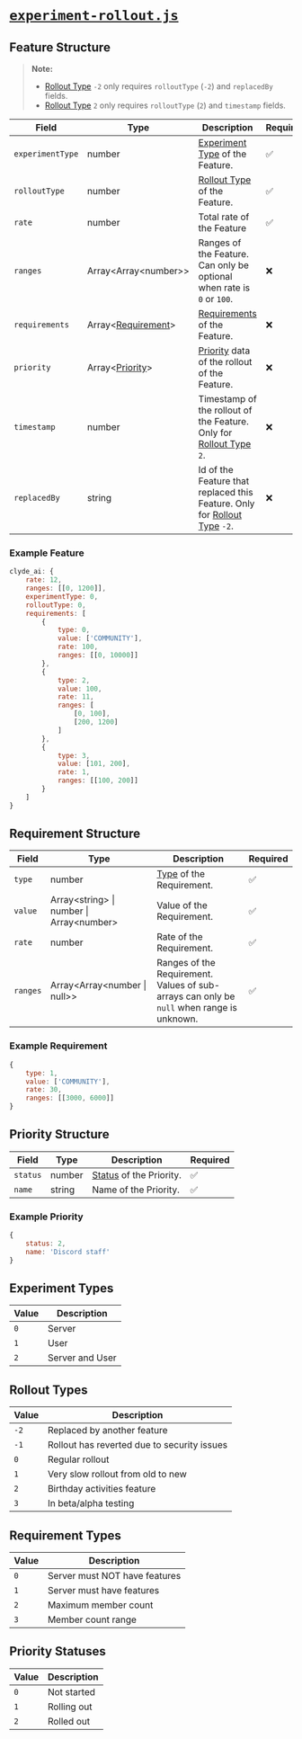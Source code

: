 # [`experiment-rollout.js`](https://github.com/discordexperimenthub/assyst-tags#experiment-rollout)

## Feature Structure

> **Note:**
>
> - [Rollout Type](#rollout-types) `-2` only requires `rolloutType` (`-2`) and `replacedBy` fields.
> - [Rollout Type](#rollout-types) `2` only requires `rolloutType` (`2`) and `timestamp` fields.

| Field | Type | Description | Required |
| --- | --- | --- | --- |
| `experimentType` | number | [Experiment Type](#experiment-types) of the Feature. | ✅ |
| `rolloutType` | number | [Rollout Type](#rollout-types) of the Feature. | ✅ |
| `rate` | number | Total rate of the Feature | ✅ |
| `ranges` | Array\<Array\<number\>\> | Ranges of the Feature. Can only be optional when rate is `0` or `100`. | ❌ |
| `requirements` | Array\<[Requirement](#requirement-structure)\> | [Requirements](#requirement-structure) of the Feature. | ❌ |
| `priority` | Array<[Priority](#priority-structure)> | [Priority](#priority-structure) data of the rollout of the Feature. | ❌ |
| `timestamp` | number | Timestamp of the rollout of the Feature. Only for [Rollout Type](#rollout-types) `2`. | ❌ |
| `replacedBy` | string | Id of the Feature that replaced this Feature. Only for [Rollout Type](#rollout-types) `-2`. | ❌ |

### Example Feature

```js
clyde_ai: {
    rate: 12,
    ranges: [[0, 1200]],
    experimentType: 0,
    rolloutType: 0,
    requirements: [
        {
            type: 0,
            value: ['COMMUNITY'],
            rate: 100,
            ranges: [[0, 10000]]
        },
        {
            type: 2,
            value: 100,
            rate: 11,
            ranges: [
                [0, 100],
                [200, 1200]
            ]
        },
        {
            type: 3,
            value: [101, 200],
            rate: 1,
            ranges: [[100, 200]]
        }
    ]
}
```

## Requirement Structure

| Field | Type | Description | Required |
| --- | --- | --- | --- |
| `type` | number | [Type](#requirement-types) of the Requirement. | ✅ |
| `value` | Array\<string\> \| number \| Array\<number\> | Value of the Requirement. | ✅ |
| `rate` | number | Rate of the Requirement. | ✅ |
| `ranges` | Array\<Array\<number \| null\>\> | Ranges of the Requirement. Values of sub-arrays can only be `null` when range is unknown. | ✅ |

### Example Requirement

```js
{
    type: 1,
    value: ['COMMUNITY'],
    rate: 30,
    ranges: [[3000, 6000]]
}
```

## Priority Structure

| Field | Type | Description | Required |
| --- | --- | --- | --- |
| `status` | number | [Status](#priority-statuses) of the Priority. | ✅ |
| `name` | string | Name of the Priority. | ✅ |

### Example Priority

```js
{
    status: 2,
    name: 'Discord staff'
}
```

## Experiment Types

| Value | Description |
| --- | --- |
| `0` | Server |
| `1` | User |
| `2` | Server and User |

## Rollout Types

| Value | Description |
| --- | --- |
| `-2` | Replaced by another feature |
| `-1` | Rollout has reverted due to security issues |
| `0` | Regular rollout |
| `1` | Very slow rollout from old to new |
| `2` | Birthday activities feature |
| `3` | In beta/alpha testing |

## Requirement Types

| Value | Description |
| --- | --- |
| `0` | Server must NOT have features |
| `1` | Server must have features |
| `2` | Maximum member count |
| `3` | Member count range |

## Priority Statuses

| Value | Description |
| --- | --- |
| `0` | Not started |
| `1` | Rolling out |
| `2` | Rolled out |
